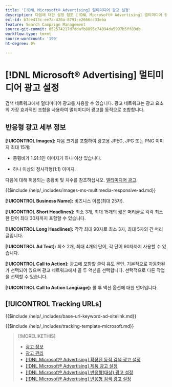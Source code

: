 ```yaml
---
title: '[!DNL Microsoft® Advertising] 멀티미디어 광고 설정'
description: 다음에 대한 설정 참조 [!DNL Microsoft® Advertising] 멀티미디어 광고.
exl-id: b7ce413c-ee7a-420a-8791-e2666cc33eba
feature: Search Campaign Management
source-git-commit: 052574217d7ddafb8895c74094da5997b5ff83db
workflow-type: tm+mt
source-wordcount: '199'
ht-degree: 0%

---
```


# [!DNL Microsoft® Advertising] 멀티미디어 광고 설정

검색 네트워크에서 멀티미디어 광고를 사용할 수 있습니다. 광고 네트워크는 광고 요소의 가장 효과적인 조합을 사용하여 멀티미디어 광고를 동적으로 조합합니다.

## 반응형 광고 세부 정보

**[!UICONTROL Images]:** 다음 크기를 포함하여 광고용 JPEG, JPG 또는 PNG 이미지 최대 15개:

* 종횡비가 1.91:1인 이미지가 하나 이상 있습니다.

* 하나 이상의 정사각형(1:1) 이미지.

다음에 대해 허용되는 종횡비 및 치수를 참조하십시오. [멀티미디어 광고](https://help.ads.microsoft.com/#apex/ads/en/60107/0).

<!-- Instructions -->

{{$include /help/_includes/images-ms-multimedia-responsive-ad.md}}

**[!UICONTROL Business Name]:** 비즈니스 이름(최대 25자).

**[!UICONTROL Short Headlines]:** 최소 3개, 최대 15개의 짧은 머리글로 각각 최소 한 단어 최대 30자까지 포함할 수 있습니다.

**[!UICONTROL Long Headlines]:** 각각 최대 90자로 최소 3자, 최대 5자의 긴 머리글입니다.

**[!UICONTROL Ad Text]:** 최소 2개, 최대 4개의 단어, 각 단어 90자까지 사용할 수 있습니다.

**[!UICONTROL Call to Action]:** 광고에 포함할 클릭 유도 문안. 기본적으로 자동화된 가 선택되어 있으며 광고 네트워크에서 콜 투 액션을 선택합니다. 선택적으로 다른 작업을 선택할 수 있습니다.

**[!UICONTROL Call to Action Language]:** 콜 투 액션 옵션에 대한 언어입니다.

## [!UICONTROL Tracking URLs]

<!-- **[!UICONTROL Base URl]:** -->

{{$include /help/_includes/base-url-keyword-ad-sitelink.md}}

<!-- **[!UICONTROL Tracking Template]:** -->

{{$include /help/_includes/tracking-template-microsoft.md}}

>[!MORELIKETHIS]
>
>* [광고 정보](ad-about.md)
>* [광고 관리](ad-manage.md)
>* [[!DNL Microsoft® Advertising] 확장된 동적 검색 광고 설정](ad-settings-microsoft-dsa.md)
>* [[!DNL Microsoft® Advertising] 제품 광고 설정](ad-settings-microsoft-product.md)
>* [[!DNL Microsoft® Advertising] 반응형(대상) 광고 설정](ad-settings-microsoft-responsive.md)
>* [[!DNL Microsoft® Advertising] 반응형 검색 광고 설정](ad-settings-microsoft-rsa.md)
